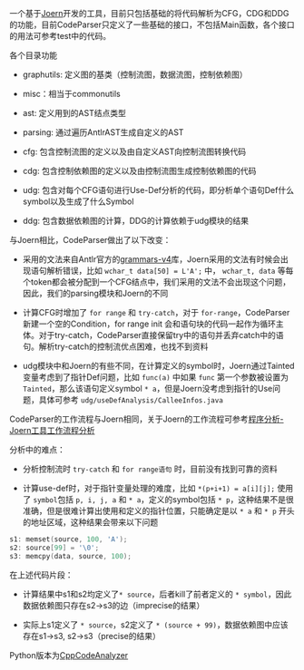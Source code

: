 
一个基于[Joern](https://github.com/octopus-platform/joern)开发的工具，目前只包括基础的将代码解析为CFG，CDG和DDG的功能，目前CodeParser只定义了一些基础的接口，不包括Main函数，各个接口的用法可参考test中的代码。


各个目录功能

- graphutils: 定义图的基类（控制流图，数据流图，控制依赖图）

- misc：相当于commonutils

- ast: 定义用到的AST结点类型

- parsing: 通过遍历AntlrAST生成自定义的AST

- cfg: 包含控制流图的定义以及由自定义AST向控制流图转换代码

- cdg: 包含控制依赖图的定义以及由控制流图生成控制依赖图的代码

- udg: 包含对每个CFG语句进行Use-Def分析的代码，即分析单个语句Def什么symbol以及生成了什么Symbol

- ddg: 包含数据依赖图的计算，DDG的计算依赖于udg模块的结果


与Joern相比，CodeParser做出了以下改变：

- 采用的文法来自Antlr官方的[grammars-v4](https://github.com/antlr/grammars-v4)库，Joern采用的文法有时候会出现语句解析错误，比如 `wchar_t data[50] = L'A';` 中， `wchar_t, data` 等每个token都会被分配到一个CFG结点中，我们采用的文法不会出现这个问题，因此，我们的parsing模块和Joern的不同

- 计算CFG时增加了 `for range` 和 `try-catch`，对于 `for-range`，CodeParser新建一个空的Condition，for range init 会和语句块的代码一起作为循环主体。对于try-catch，CodeParser直接保留try中的语句并丢弃catch中的语句。解析try-catch的控制流优点困难，也找不到资料

- udg模块中和Joern的有些不同，在计算定义的symbol时，Joern通过Tainted变量考虑到了指针Def问题，比如 `func(a)` 中如果 `func` 第一个参数被设置为 `Tainted`，那么该语句定义symbol `* a`，但是Joern没考虑到指针的Use问题，具体可参考 `udg/useDefAnalysis/CalleeInfos.java`


CodeParser的工作流程与Joern相同，关于Joern的工作流程可参考[程序分析-Joern工具工作流程分析](https://blog.csdn.net/qq_44370676/article/details/125089161)


分析中的难点：

- 分析控制流时 `try-catch` 和 `for range语句` 时，目前没有找到可靠的资料

- 计算use-def时，对于指针变量处理的难度，比如 `*(p+i+1) = a[i][j];` 使用了 `symbol`包括 `p, i, j, a` 和 `* a`，定义的symbol包括 `* p`，这种结果不是很准确，但是很难计算出使用和定义的指针位置，只能确定是以 `* a` 和 `* p` 开头的地址区域，这种结果会带来以下问题

```cpp
s1: memset(source, 100, 'A');
s2: source[99] = '\0';
s3: memcpy(data, source, 100);
```

在上述代码片段：

- 计算结果中s1和s2均定义了`* source`，后者kill了前者定义的 `* symbol`，因此数据依赖图只存在s2->s3的边（imprecise的结果）

- 实际上s1定义了 `* source`，s2定义了 `* (source + 99)`，数据依赖图中应该存在s1->s3, s2->s3（precise的结果）


Python版本为[CppCodeAnalyzer](https://github.com/for-just-we/CppCodeAnalyzer)
